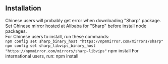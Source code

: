 <h2>Installation</h2>
<p>Chinese users will probably get error when downloading "Sharp" package.<br>
Set Chinese mirror hosted at Alibaba for "Sharp" before install node packages.<br>
For Chinese users to install, run these commands:<br>
<code>npm config set sharp_binary_host "https://npmmirror.com/mirrors/sharp"</code>
<code>npm config set sharp_libvips_binary_host "https://npmmirror.com/mirrors/sharp-libvips"</code>
  npm install
For international users, run:
  npm install</p>
